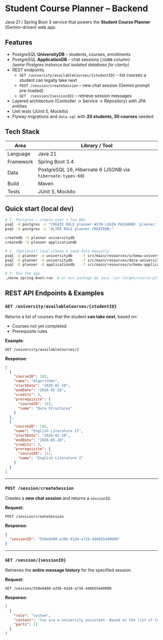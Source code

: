 # Student Course Planner – Backend

Java 21 / Spring Boot 3 service that powers the **Student Course Planner** (Gemini-driven) web app.

## Features
* PostgreSQL **UniversityDB** – students, courses, enrollments
* PostgreSQL **ApplicationDB** – chat sessions (`JSONB` column)  
  *(same Postgres instance but isolated database for clarity)*
* REST endpoints
    * `GET /university/availableCourses/{studentID}` – list courses a student can legally take next
    * `POST /session/createSession` – new chat session (Gemini prompt pre-loaded)
    * `GET  /session/{sessionID}` – retrieve session messages
* Layered architecture (Controller → Service → Repository) with JPA entities
* Unit tests (JUnit 5, Mockito)
* Flyway migrations and `data.sql` with **20 students, 30 courses** seeded

## Tech Stack
| Area      | Library / Tool |
|-----------|----------------|
| Language  | Java 21        |
| Framework | Spring Boot 3.4 |
| Data      | PostgreSQL 16, Hibernate 6 (JSONB via `hibernate-types-60`) |
| Build     | Maven          |
| Tests     | JUnit 5, Mockito |

## Quick start (local dev)

```bash
# 1. Postgres – create user + two DBs
psql -U postgres -c "CREATE ROLE planner WITH LOGIN PASSWORD 'planner';"
psql -U postgres -c "ALTER ROLE planner CREATEDB;"

createdb -U planner universitydb
createdb -U planner applicationdb

# 2. (Optional) load schema & seed data manually
psql -U planner -d universitydb    -f src/main/resources/schema-university.sql
psql -U planner -d universitydb    -f src/main/resources/data-university.sql
psql -U planner -d applicationdb   -f src/main/resources/schema-application.sql

# 3. Run the app
./mvnw spring-boot:run  # or mvn package && java -jar target/course-planner-0.0.1-SNAPSHOT.jar
```

## REST API Endpoints & Examples

### `GET /university/availableCourses/{studentID}`

Returns a list of courses that the student **can take next**, based on:
- Courses not yet completed
- Prerequisite rules

**Example**:
```http
GET /university/availableCourses/2
```

**Response:**
```json
[
  {
    "courseID": 103,
    "name": "Algorithms",
    "startDate": "2026-01-10",
    "endDate": "2026-05-20",
    "credits": 4,
    "prerequisite": {
      "courseID": 102,
      "name": "Data Structures"
    }
  },
  {
    "courseID": 105,
    "name": "English Literature II",
    "startDate": "2026-01-10",
    "endDate": "2026-05-20",
    "credits": 3,
    "prerequisite": {
      "courseID": 111,
      "name": "English Literature I"
    }
  }
]
```

---

### `POST /session/createSession`

Creates a **new chat session** and returns a `sessionID`.

**Request:**
```http
POST /session/createSession
```

**Response:**
```json
{
  "sessionID": "550e8400-e29b-41d4-a716-446655440000"
}
```

---

### `GET /session/{sessionID}`

Retrieves the **entire message history** for the specified session.

**Request:**
```http
GET /session/550e8400-e29b-41d4-a716-446655440000
```

**Response:**
```json
[
  {
    "role": "system",
    "content": "You are a university assistant. Based on the list of Courses and StudentProfile, generate an optimized SemesterPlan for the student.",
    "parts": []
  }
]
```
